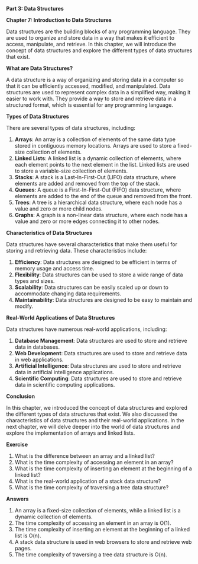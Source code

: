 <p><strong>Part 3: Data Structures</strong></p>

<p><strong>Chapter 7: Introduction to Data Structures</strong></p>

<p>Data structures are the building blocks of any programming language. They are used to organize and store data in a way that makes it efficient to access, manipulate, and retrieve. In this chapter, we will introduce the concept of data structures and explore the different types of data structures that exist.</p>

<p><strong>What are Data Structures?</strong></p>

<p>A data structure is a way of organizing and storing data in a computer so that it can be efficiently accessed, modified, and manipulated. Data structures are used to represent complex data in a simplified way, making it easier to work with. They provide a way to store and retrieve data in a structured format, which is essential for any programming language.</p>

<p><strong>Types of Data Structures</strong></p>

<p>There are several types of data structures, including:</p>

<ol>
<li><strong>Arrays</strong>: An array is a collection of elements of the same data type stored in contiguous memory locations. Arrays are used to store a fixed-size collection of elements.</li>
<li><strong>Linked Lists</strong>: A linked list is a dynamic collection of elements, where each element points to the next element in the list. Linked lists are used to store a variable-size collection of elements.</li>
<li><strong>Stacks</strong>: A stack is a Last-In-First-Out (LIFO) data structure, where elements are added and removed from the top of the stack.</li>
<li><strong>Queues</strong>: A queue is a First-In-First-Out (FIFO) data structure, where elements are added to the end of the queue and removed from the front.</li>
<li><strong>Trees</strong>: A tree is a hierarchical data structure, where each node has a value and zero or more child nodes.</li>
<li><strong>Graphs</strong>: A graph is a non-linear data structure, where each node has a value and zero or more edges connecting it to other nodes.</li>
</ol>

<p><strong>Characteristics of Data Structures</strong></p>

<p>Data structures have several characteristics that make them useful for storing and retrieving data. These characteristics include:</p>

<ol>
<li><strong>Efficiency</strong>: Data structures are designed to be efficient in terms of memory usage and access time.</li>
<li><strong>Flexibility</strong>: Data structures can be used to store a wide range of data types and sizes.</li>
<li><strong>Scalability</strong>: Data structures can be easily scaled up or down to accommodate changing data requirements.</li>
<li><strong>Maintainability</strong>: Data structures are designed to be easy to maintain and modify.</li>
</ol>

<p><strong>Real-World Applications of Data Structures</strong></p>

<p>Data structures have numerous real-world applications, including:</p>

<ol>
<li><strong>Database Management</strong>: Data structures are used to store and retrieve data in databases.</li>
<li><strong>Web Development</strong>: Data structures are used to store and retrieve data in web applications.</li>
<li><strong>Artificial Intelligence</strong>: Data structures are used to store and retrieve data in artificial intelligence applications.</li>
<li><strong>Scientific Computing</strong>: Data structures are used to store and retrieve data in scientific computing applications.</li>
</ol>

<p><strong>Conclusion</strong></p>

<p>In this chapter, we introduced the concept of data structures and explored the different types of data structures that exist. We also discussed the characteristics of data structures and their real-world applications. In the next chapter, we will delve deeper into the world of data structures and explore the implementation of arrays and linked lists.</p>

<p><strong>Exercise</strong></p>

<ol>
<li>What is the difference between an array and a linked list?</li>
<li>What is the time complexity of accessing an element in an array?</li>
<li>What is the time complexity of inserting an element at the beginning of a linked list?</li>
<li>What is the real-world application of a stack data structure?</li>
<li>What is the time complexity of traversing a tree data structure?</li>
</ol>

<p><strong>Answers</strong></p>

<ol>
<li>An array is a fixed-size collection of elements, while a linked list is a dynamic collection of elements.</li>
<li>The time complexity of accessing an element in an array is O(1).</li>
<li>The time complexity of inserting an element at the beginning of a linked list is O(n).</li>
<li>A stack data structure is used in web browsers to store and retrieve web pages.</li>
<li>The time complexity of traversing a tree data structure is O(n).</li>
</ol>
